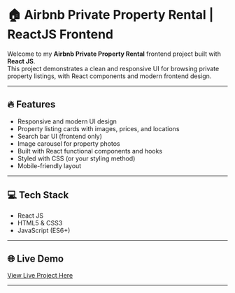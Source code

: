 # 🏠 Airbnb Private Property Rental | ReactJS Frontend

Welcome to my **Airbnb Private Property Rental** frontend project built with **React JS**.  
This project demonstrates a clean and responsive UI for browsing private property listings, with React components and modern frontend design.

---

## 🔥 Features

- Responsive and modern UI design  
- Property listing cards with images, prices, and locations  
- Search bar UI (frontend only)  
- Image carousel for property photos  
- Built with React functional components and hooks  
- Styled with CSS (or your styling method)  
- Mobile-friendly layout  

---

## 💻 Tech Stack

- React JS  
- HTML5 & CSS3  
- JavaScript (ES6+)  

---

## 🌐 Live Demo

[View Live Project Here](https://project-airbnb-react.vercel.app)

---



